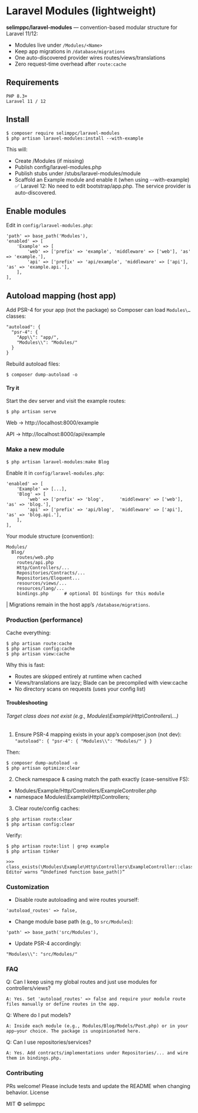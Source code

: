 # Laravel Modules (lightweight)

**selimppc/laravel-modules** — convention-based modular structure for Laravel 11/12:
- Modules live under `/Modules/<Name>`
- Keep app migrations in `/database/migrations`
- One auto-discovered provider wires routes/views/translations
- Zero request-time overhead after `route:cache`

## Requirements
    PHP 8.3+
    Laravel 11 / 12

## Install

```
$ composer require selimppc/laravel-modules
$ php artisan laravel-modules:install --with-example
```
This will:
- Create /Modules (if missing)
- Publish config/laravel-modules.php
- Publish stubs under /stubs/laravel-modules/module
- Scaffold an Example module and enable it (when using --with-example)
✅ Laravel 12: No need to edit bootstrap/app.php. The service provider is auto-discovered.


## Enable modules 
Edit in `config/laravel-modules.php`:
```
'path' => base_path('Modules'),
'enabled' => [
    'Example' => [
        'web' => ['prefix' => 'example', 'middleware' => ['web'], 'as' => 'example.'],
        'api' => ['prefix' => 'api/example', 'middleware' => ['api'], 'as' => 'example.api.'],
    ],
],
```

## Autoload mapping (host app)
Add PSR-4 for your app (not the package) so Composer can load `Modules\…` classes:
```
"autoload": {
  "psr-4": {
    "App\\": "app/",
    "Modules\\": "Modules/"
  }
}
```
Rebuild autoload files:

```
$ composer dump-autoload -o
```


#### Try it
Start the dev server and visit the example routes:

```
$ php artisan serve
```

Web → http://localhost:8000/example

API → http://localhost:8000/api/example


### Make a new module

```
$ php artisan laravel-modules:make Blog
```

Enable it in `config/laravel-modules.php`:

```
'enabled' => [
    'Example' => [...],
    'Blog' => [
        'web' => ['prefix' => 'blog',      'middleware' => ['web'], 'as' => 'blog.'],
        'api' => ['prefix' => 'api/blog',  'middleware' => ['api'], 'as' => 'blog.api.'],
    ],
],
```
Your module structure (convention):
```
Modules/
  Blog/
    routes/web.php
    routes/api.php
    Http/Controllers/...
    Repositories/Contracts/...
    Repositories/Eloquent...
    resources/views/...
    resources/lang/...
    bindings.php      # optional DI bindings for this module
```
| Migrations remain in the host app’s `/database/migrations`.

### Production (performance)
Cache everything:
```
$ php artisan route:cache
$ php artisan config:cache
$ php artisan view:cache
```
Why this is fast:
- Routes are skipped entirely at runtime when cached
- Views/translations are lazy; Blade can be precompiled with view:cache
- No directory scans on requests (uses your config list)


####  Troubleshooting
###### Target class does not exist (e.g., Modules\Example\Http\Controllers\…)
1. Ensure PSR-4 mapping exists in your app’s composer.json (not dev):
`"autoload": { "psr-4": { "Modules\\": "Modules/" } }`

Then:
```
$ composer dump-autoload -o
$ php artisan optimize:clear
```
2. Check namespace & casing match the path exactly (case-sensitive FS):
- Modules/Example/Http/Controllers/ExampleController.php
- namespace Modules\Example\Http\Controllers;

3. Clear route/config caches:
```
$ php artisan route:clear
$ php artisan config:clear
```
Verify:
```
$ php artisan route:list | grep example
$ php artisan tinker

>>> class_exists(\Modules\Example\Http\Controllers\ExampleController::class)
Editor warns “Undefined function base_path()”
```

### Customization
- Disable route autoloading and wire routes yourself:

```
'autoload_routes' => false,
```

- Change module base path (e.g., to `src/Modules`):
```
'path' => base_path('src/Modules'),
```

- Update PSR-4 accordingly:
```
"Modules\\": "src/Modules/"
```

### FAQ
Q: Can I keep using my global routes and just use modules for controllers/views?

    A: Yes. Set 'autoload_routes' => false and require your module route files manually or define routes in the app.
Q: Where do I put models?

    A: Inside each module (e.g., Modules/Blog/Models/Post.php) or in your app—your choice. The package is unopinionated here.
Q: Can I use repositories/services?

    A: Yes. Add contracts/implementations under Repositories/... and wire them in bindings.php.

### Contributing
PRs welcome! Please include tests and update the README when changing behavior.
License

MIT © selimppc

